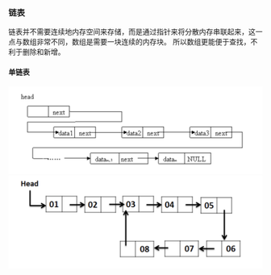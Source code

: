 ### 链表
链表并不需要连续地内存空间来存储，而是通过指针来将分散内存串联起来，这一点与数组非常不同，数组是需要一块连续的内存块。
所以数组更能便于查找，不利于删除和新增。
#### 单链表
![单链表](../images/single-linked-list.png)
![有环链表](../images/single-linked-list-cycle.png)